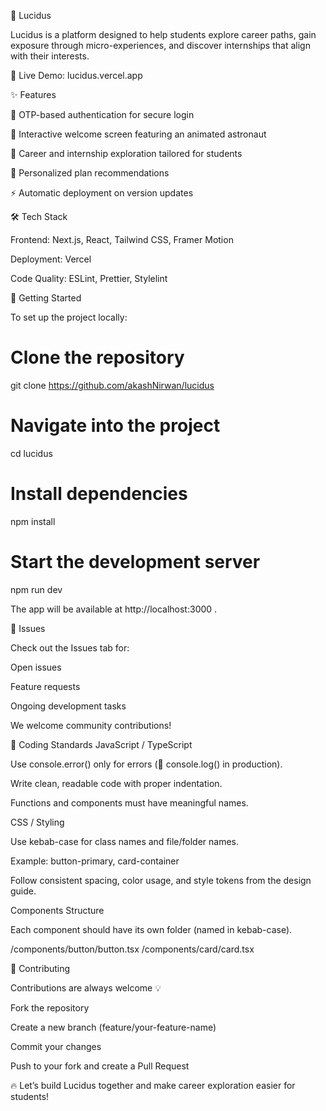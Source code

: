 🌌 Lucidus

Lucidus is a platform designed to help students explore career paths, gain exposure through micro-experiences, and discover internships that align with their interests.

🔗 Live Demo: lucidus.vercel.app

✨ Features

🔑 OTP-based authentication for secure login

🚀 Interactive welcome screen featuring an animated astronaut

🎯 Career and internship exploration tailored for students

🧩 Personalized plan recommendations

⚡ Automatic deployment on version updates

🛠 Tech Stack

Frontend: Next.js, React, Tailwind CSS, Framer Motion

Deployment: Vercel

Code Quality: ESLint, Prettier, Stylelint

🚀 Getting Started

To set up the project locally:

# Clone the repository

git clone https://github.com/akashNirwan/lucidus

# Navigate into the project

cd lucidus

# Install dependencies

npm install

# Start the development server

npm run dev

The app will be available at http://localhost:3000
.

🐛 Issues

Check out the Issues tab
for:

Open issues

Feature requests

Ongoing development tasks

We welcome community contributions!

📏 Coding Standards
JavaScript / TypeScript

Use console.error() only for errors (🚫 console.log() in production).

Write clean, readable code with proper indentation.

Functions and components must have meaningful names.

CSS / Styling

Use kebab-case for class names and file/folder names.

Example: button-primary, card-container

Follow consistent spacing, color usage, and style tokens from the design guide.

Components Structure

Each component should have its own folder (named in kebab-case).

/components/button/button.tsx
/components/card/card.tsx

🤝 Contributing

Contributions are always welcome 💡

Fork the repository

Create a new branch (feature/your-feature-name)

Commit your changes

Push to your fork and create a Pull Request

🔥 Let’s build Lucidus together and make career exploration easier for students!
